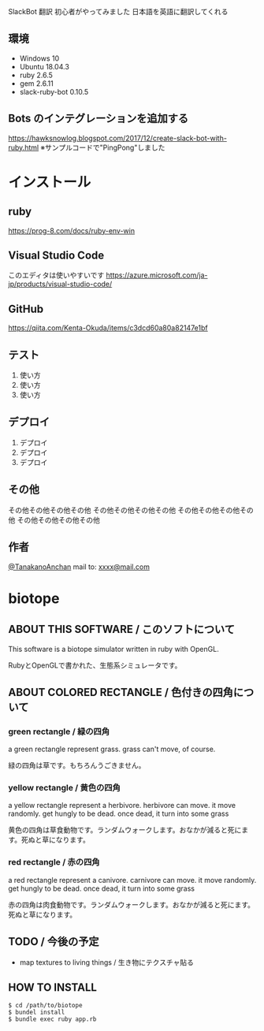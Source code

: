 SlackBot 翻訳 初心者がやってみました
日本語を英語に翻訳してくれる
## 環境

- Windows 10
- Ubuntu 18.04.3
- ruby 2.6.5
- gem 2.6.11
- slack-ruby-bot 0.10.5
 
## Bots のインテグレーションを追加する
https://hawksnowlog.blogspot.com/2017/12/create-slack-bot-with-ruby.html
※サンプルコードで"PingPong"しました

# インストール

## ruby
  https://prog-8.com/docs/ruby-env-win
  
## Visual Studio Code
  このエディタは使いやすいです
  https://azure.microsoft.com/ja-jp/products/visual-studio-code/
  
## GitHub
  https://qiita.com/Kenta-Okuda/items/c3dcd60a80a82147e1bf
  
  
## テスト
 
1. 使い方
2. 使い方
3. 使い方
 
## デプロイ
 
1. デプロイ
2. デプロイ
3. デプロイ
 
## その他
 
その他その他その他その他
その他その他その他その他
その他その他その他その他
その他その他その他その他
 
## 作者
 
[@TanakanoAnchan](https://twitter.com/TanakanoAnchan)
mail to: xxxx@mail.com
 
# biotope

## ABOUT THIS SOFTWARE / このソフトについて

This software is a biotope simulator written in ruby with OpenGL.

RubyとOpenGLで書かれた、生態系シミュレータです。

## ABOUT COLORED RECTANGLE / 色付きの四角について

### green rectangle / 緑の四角

a green rectangle represent grass. grass can't move, of course.

緑の四角は草です。もちろんうごきません。

### yellow rectangle / 黄色の四角

a yellow rectangle represent a herbivore. herbivore can move. it move randomly. get hungly to be dead. once dead, it turn into some grass

黄色の四角は草食動物です。ランダムウォークします。おなかが減ると死にます。死ぬと草になります。

### red rectangle / 赤の四角

a red rectangle represent a canivore. carnivore can move. it move randomly. get hungly to be dead. once dead, it turn into some grass

赤の四角は肉食動物です。ランダムウォークします。おなかが減ると死にます。死ぬと草になります。


## TODO / 今後の予定

* map textures to living things / 生き物にテクスチャ貼る

## HOW TO INSTALL

    $ cd /path/to/biotope
    $ bundel install
    $ bundle exec ruby app.rb
